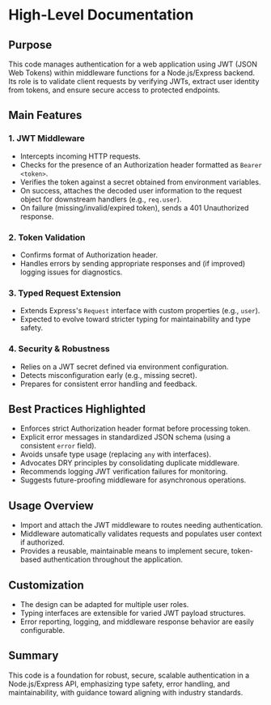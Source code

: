 # High-Level Documentation

## Purpose
This code manages authentication for a web application using JWT (JSON Web Tokens) within middleware functions for a Node.js/Express backend. Its role is to validate client requests by verifying JWTs, extract user identity from tokens, and ensure secure access to protected endpoints.

## Main Features

### 1. JWT Middleware
- Intercepts incoming HTTP requests.
- Checks for the presence of an Authorization header formatted as `Bearer <token>`.
- Verifies the token against a secret obtained from environment variables.
- On success, attaches the decoded user information to the request object for downstream handlers (e.g., `req.user`).
- On failure (missing/invalid/expired token), sends a 401 Unauthorized response.

### 2. Token Validation
- Confirms format of Authorization header.
- Handles errors by sending appropriate responses and (if improved) logging issues for diagnostics.

### 3. Typed Request Extension
- Extends Express's `Request` interface with custom properties (e.g., `user`).
- Expected to evolve toward stricter typing for maintainability and type safety.

### 4. Security & Robustness
- Relies on a JWT secret defined via environment configuration.
- Detects misconfiguration early (e.g., missing secret).
- Prepares for consistent error handling and feedback.

## Best Practices Highlighted
- Enforces strict Authorization header format before processing token.
- Explicit error messages in standardized JSON schema (using a consistent `error` field).
- Avoids unsafe type usage (replacing `any` with interfaces).
- Advocates DRY principles by consolidating duplicate middleware.
- Recommends logging JWT verification failures for monitoring.
- Suggests future-proofing middleware for asynchronous operations.

## Usage Overview
- Import and attach the JWT middleware to routes needing authentication.
- Middleware automatically validates requests and populates user context if authorized.
- Provides a reusable, maintainable means to implement secure, token-based authentication throughout the application.

## Customization
- The design can be adapted for multiple user roles.
- Typing interfaces are extensible for varied JWT payload structures.
- Error reporting, logging, and middleware response behavior are easily configurable.

## Summary
This code is a foundation for robust, secure, scalable authentication in a Node.js/Express API, emphasizing type safety, error handling, and maintainability, with guidance toward aligning with industry standards.